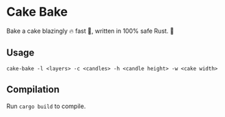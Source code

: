 # Cake Bake

Bake a cake blazingly 🔥 fast 🚀, written in 100% safe Rust. 🦀

## Usage

`cake-bake -l <layers> -c <candles> -h <candle height> -w <cake width>`

## Compilation

Run `cargo build` to compile.
